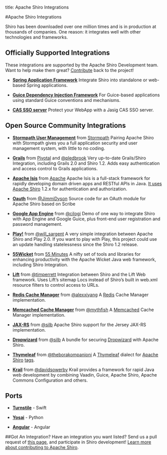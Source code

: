 title: Apache Shiro Integrations

#Apache Shiro Integrations

Shiro has been downloaded over one million times and is in production at thousands of companies. One reason: it integrates well with other technologies and frameworks. 


## Officially Supported Integrations
These integrations are supported by the Apache Shiro Development team. Want to help make them great? [Contribute](how-to-contribute.html) back to the project!

* **[Spring Application Framework](spring.html)** Integrate Shiro into standalone or web-based Spring applications.

* **[Guice Dependency Injection Framework](guice.html)** For Guice-based applications using standard Guice conventions and mechanisms.

* **[CAS SSO server](cas.html)** Protect your WebApp with a Jasig CAS SSO server. 


## Open Source Community Integrations

* **[Stormpath User Management](https://stormpath.com/blog/user-management-java-web-apps-stormpath-and-apache-shiro)** from [Stormpath](https://stormpath.com/)
Pairing Apache Shiro with Stormpath gives you a full application security and user management system, with little to no coding.

* **[Grails](https://grails.org/plugins/shiro)** from [Pivotal](https://grails.org/) and [@pledbrook](https://twitter.com/@pledbrook)
Very up-to-date Grails/Shiro Integration, including Grails 2.0 and Shiro 1.2. Adds easy authentication and access control to Grails applications. 

* **[Apache Isis](http://isis.apache.org)** from [Apache](http://apache.org/) 
Apache Isis is a full-stack framework for rapidly developing domain driven apps and RESTful APIs in Java.  [It uses Apache Shiro](http://isis.apache.org/documentation.html#security) 1.2.x for authentication and authorization.

* **[Oauth](https://github.com/FeedTheCoffers/shiro-oauth)** from [@JimmiDyson](https://twitter.com/@JimmiDyson)
Source code for an OAuth module for Apache Shiro based on Scribe

* **[Google App Engine](https://github.com/cilogi/gaeshiro)** from [@cilogi](https://twitter.com/@cilogi)
Demo of one way to integrate Shiro with App Engine and Google Guice, plus front-end user registration and password management.

* **[Play!](https://github.com/wsargent/play-shiro)** from [@will_sargent](https://twitter.com/@will_sargent)
A very simple integration between Apache Shiro and Play 2.0. If you want to play with Play, this project could use an update handling statelessness since the Shiro 1.2 release. 

* **[55Wicket](https://github.com/55minutes/fiftyfive-wicket)** from [55 Minutes](http://55minutes.com)
A nifty set of tools and libraries for enhancing productivity with the Apache Wicket Java web framework, including Shiro Integration.

* **[Lift](https://github.com/timperrett/lift-shiro)** from [@timperrett](https://twitter.com/@timperrett)
Integration between Shiro and the Lift Web framework. Uses Lift’s sitemap Locs instead of Shiro’s built in web.xml resource filters to control access to URLs. 

* **[Redis Cache Manager](https://github.com/alexxiyang/shiro-redis)** from [@alexxiyang](https://github.com/alexxiyang)
A [Redis](http://redis.io/) Cache Manager implementation.

* **[Memcached Cache Manager](https://github.com/mythfish/shiro-memcached)** from [@mythfish](https://github.com/mythfish)
A [Memcached](https://memcached.org/) Cache Manager implementation.

* **[JAX-RS](https://github.com/silb/shiro-jersey)** from [@silb](https://github.com/silb)
Apache Shiro support for the Jersey JAX-RS implementation.

* **[Dropwizard](https://github.com/silb/dropwizard-shiro)** from [@silb](https://github.com/silb)
A bundle for securing [Dropwizard](http://www.dropwizard.io/) with Apache Shiro.

* **[Thymeleaf](https://github.com/theborakompanioni/thymeleaf-extras-shiro)** from [@theborakompanioni](https://github.com/theborakompanioni)
A [Thymeleaf](http://www.thymeleaf.org/) dialect for [Apache Shiro](https://shiro.apache.org) [tags](https://shiro.apache.org/tags).

* **[Krail](https://github.com/davidsowerby/krail)** from [@davidsowerby](https://github.com/davidsowerby)
Krail provides a framework for rapid Java web development by combining Vaadin, Guice, Apache Shiro, Apache Commons Configuration and others.

## Ports

* **[Turnstile](https://github.com/stormpath/Turnstile)** - Swift

* **[Yosai](https://github.com/YosaiProject/yosai)** - Python

* **[Angular](https://github.com/gnavarro77/angular-shiro)** - Angular

##Got An Integration?
Have an integration you want listed? Send us a pull request of [this page](https://github.com/apache/shiro-site/blob/master/integration.md), and participate in Shiro development! [Learn more about contributing to Apache Shiro](how-to-contribute.html).
<input type="hidden" id="ghEditPage" value="integration.md"></input>
